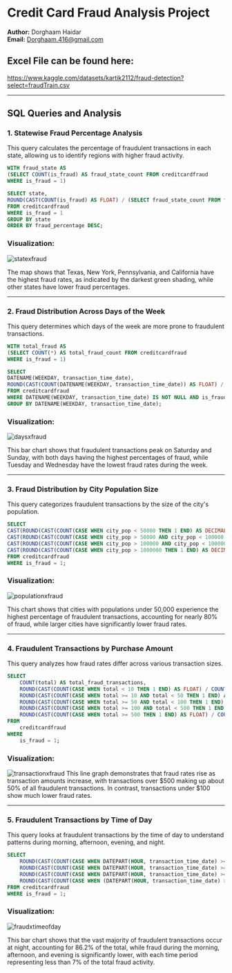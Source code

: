 # Credit Card Fraud Analysis Project

**Author:** Dorghaam Haidar  
**Email:** Dorghaam.416@gmail.com

## Excel File can be found here: 
https://www.kaggle.com/datasets/kartik2112/fraud-detection?select=fraudTrain.csv

---

## SQL Queries and Analysis

### 1. Statewise Fraud Percentage Analysis
This query calculates the percentage of fraudulent transactions in each state, allowing us to identify regions with higher fraud activity.

```sql
WITH fraud_state AS 
(SELECT COUNT(is_fraud) AS fraud_state_count FROM creditcardfraud
WHERE is_fraud = 1)

SELECT state, 
ROUND(CAST(COUNT(is_fraud) AS FLOAT) / (SELECT fraud_state_count FROM fraud_state) * 100, 2) AS fraud_percentage
FROM creditcardfraud
WHERE is_fraud = 1
GROUP BY state
ORDER BY fraud_percentage DESC;
```
### Visualization: 
![statexfraud](https://github.com/user-attachments/assets/160c8ac9-bbb3-4360-8a2c-7430e11b9a90)


The map shows that Texas, New York, Pennsylvania, and California have the highest fraud rates, as indicated by the darkest green shading, while other states have lower fraud percentages.

---

### 2. Fraud Distribution Across Days of the Week
This query determines which days of the week are more prone to fraudulent transactions.

```sql
WITH total_fraud AS
(SELECT COUNT(*) AS total_fraud_count FROM creditcardfraud
WHERE is_fraud = 1)

SELECT
DATENAME(WEEKDAY, transaction_time_date),
ROUND(CAST(COUNT(DATENAME(WEEKDAY, transaction_time_date)) AS FLOAT) / (SELECT total_fraud_count FROM total_fraud) * 100, 2)
FROM creditcardfraud
WHERE DATENAME(WEEKDAY, transaction_time_date) IS NOT NULL AND is_fraud = 1
GROUP BY DATENAME(WEEKDAY, transaction_time_date);
```
### Visualization:
![daysxfraud](https://github.com/user-attachments/assets/366156e9-0b7e-4bf2-8b6a-b1eeea36a06c)

This bar chart shows that fraudulent transactions peak on Saturday and Sunday, with both days having the highest percentages of fraud, while Tuesday and Wednesday have the lowest fraud rates during the week.

---

### 3. Fraud Distribution by City Population Size
This query categorizes fraudulent transactions by the size of the city's population.

```sql
SELECT
CAST(ROUND(CAST(COUNT(CASE WHEN city_pop < 50000 THEN 1 END) AS DECIMAL) / COUNT(*) * 100, 2 ) AS FLOAT) AS under50k,
CAST(ROUND(CAST(COUNT(CASE WHEN city_pop > 50000 AND city_pop < 100000 THEN 1 END) AS DECIMAL) / COUNT(*) * 100, 2) AS FLOAT) AS over50under100,
CAST(ROUND(CAST(COUNT(CASE WHEN city_pop > 100000 AND city_pop < 1000000 THEN 1 END) AS DECIMAL) / COUNT(*) * 100, 2) AS FLOAT) AS over100under1mil,
CAST(ROUND(CAST(COUNT(CASE WHEN city_pop > 1000000 THEN 1 END) AS DECIMAL) / COUNT(*) * 100, 2) AS FLOAT) AS over1mil
FROM creditcardfraud
WHERE is_fraud = 1;
```
### Visualization: 

![populationxfraud](https://github.com/user-attachments/assets/22c9f4dc-696b-4cd0-b498-f2f1210d698b)

This chart shows that cities with populations under 50,000 experience the highest percentage of fraudulent transactions, accounting for nearly 80% of fraud, while larger cities have significantly lower fraud rates.

---

### 4. Fraudulent Transactions by Purchase Amount
This query analyzes how fraud rates differ across various transaction sizes.

```sql
SELECT
    COUNT(total) AS total_fraud_transactions,
    ROUND(CAST(COUNT(CASE WHEN total < 10 THEN 1 END) AS FLOAT) / COUNT(total) * 100, 2) AS purchases_under10,
    ROUND(CAST(COUNT(CASE WHEN total >= 10 AND total < 50 THEN 1 END) AS FLOAT) / COUNT(total) * 100, 2) AS purchases_under50,
    ROUND(CAST(COUNT(CASE WHEN total >= 50 AND total < 100 THEN 1 END) AS FLOAT) / COUNT(total) * 100, 2) AS purchases_under100,
    ROUND(CAST(COUNT(CASE WHEN total >= 100 AND total < 500 THEN 1 END) AS FLOAT) / COUNT(total) * 100, 2) AS purchases_under500,
    ROUND(CAST(COUNT(CASE WHEN total >= 500 THEN 1 END) AS FLOAT) / COUNT(total) * 100, 2) AS purchases_over500
FROM 
    creditcardfraud
WHERE 
    is_fraud = 1;
```
### Visualization: 


![transactionxfraud](https://github.com/user-attachments/assets/0566b4ab-1a8d-4cde-8a6c-7179c923f3ca)
This line graph demonstrates that fraud rates rise as transaction amounts increase, with transactions over $500 making up about 50% of all fraudulent transactions. In contrast, transactions under $100 show much lower fraud rates.

---

### 5. Fraudulent Transactions by Time of Day
This query looks at fraudulent transactions by the time of day to understand patterns during morning, afternoon, evening, and night.

```sql
SELECT
    ROUND(CAST(COUNT(CASE WHEN DATEPART(HOUR, transaction_time_date) >= 6  AND DATEPART(HOUR, transaction_time_date) < 12 THEN 1 END) AS FLOAT) * 100.0 / CAST(COUNT(*) AS FLOAT), 2) AS morning_percentage,
    ROUND(CAST(COUNT(CASE WHEN DATEPART(HOUR, transaction_time_date) >= 12  AND DATEPART(HOUR, transaction_time_date) < 18 THEN 1 END) AS FLOAT) * 100.0 / CAST(COUNT(*) AS FLOAT), 2) AS afternoon_percentage,
    ROUND(CAST(COUNT(CASE WHEN DATEPART(HOUR, transaction_time_date) >= 18  AND DATEPART(HOUR, transaction_time_date) < 22 THEN 1 END) AS FLOAT) * 100.0 / CAST(COUNT(*) AS FLOAT), 2) AS evening_percentage,
    ROUND(CAST(COUNT(CASE WHEN (DATEPART(HOUR, transaction_time_date) >= 22 OR DATEPART(HOUR, transaction_time_date) < 6) THEN 1 END) AS FLOAT) * 100.0 / CAST(COUNT(*) AS FLOAT), 2) AS night_percentage
FROM creditcardfraud
WHERE is_fraud = 1;
```
### Visualization: 

![fraudxtimeofday](https://github.com/user-attachments/assets/7d321077-ce82-43b2-a923-5c41513a70e2)

This bar chart shows that the vast majority of fraudulent transactions occur at night, accounting for 86.2% of the total, while fraud during the morning, afternoon, and evening is significantly lower, with each time period representing less than 7% of the total fraud activity.

